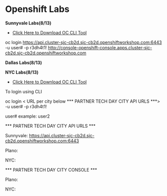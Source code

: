 # Openshift Labs


**Sunnyvale Labs(8/13)**
- [Click Here to Download OC CLI Tool](https://mirror.openshift.com/pub/openshift-v4/clients/ocp/4.1.4)

oc login https://api.cluster-sjc-cb2d.sjc-cb2d.openshiftworkshop.com:6443 -u user# -p r3dh4t1!
http://console-openshift-console.apps.cluster-sjc-cb2d.sjc-cb2d.openshiftworkshop.com 

**Dallas Labs(8/13)**



**NYC Labs(8/13)**





- [Click Here to Download OC CLI Tool](https://mirror.openshift.com/pub/openshift-v4/clients/ocp/4.1.4)

To login using CLI

oc login < URL per city below *** PARTNER TECH DAY CITY API URLS ***> -u user# -p r3dh4t1!

user# example: user2

*** PARTNER TECH DAY CITY API URLS ***

Sunnyvale: https://api.cluster-sjc-cb2d.sjc-cb2d.openshiftworkshop.com:6443

Plano:

NYC: 
 
*** PARTNER TECH DAY CITY CONSOLE ***



Plano:

NYC: 

